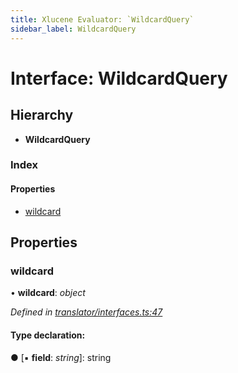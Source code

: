 ```yaml
---
title: Xlucene Evaluator: `WildcardQuery`
sidebar_label: WildcardQuery
---
```


# Interface: WildcardQuery

## Hierarchy

* **WildcardQuery**

### Index

#### Properties

* [wildcard](wildcardquery.md#wildcard)

## Properties

###  wildcard

• **wildcard**: *object*

*Defined in [translator/interfaces.ts:47](https://github.com/terascope/teraslice/blob/a2250fb9/packages/xlucene-evaluator/src/translator/interfaces.ts#L47)*

#### Type declaration:

● \[▪ **field**: *string*\]: string
